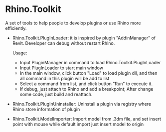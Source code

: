 # Rhino.Toolkit

A set of tools to help people to develop plugins or use Rhino more efficiently.

- Rhino.Toolkit.PlugInLoader: it is inspired by plugin "AddinManager" of Revit. Developer can debug without restart Rhino.

  Usage:

  - Input PluginManager in command to load Rhino.Toolkit.PlugInLoader
  - Input PlugInLoader to start main window
  - In the main window, click button "Load" to load plugin dll, and then all command in this plugin will be add to list
  - Select a command from list, and click button "Run" to execute it.
  - If debug, just attach to Rhino and add a breakpoint; After change some code, just build and reattach.

- Rhino.Toolkit.PlugInUninstaller: Uninstall a plugin via registry where Rhino store information of plugin

- Rhino.Toolkit.ModelImporter: Import model from .3dm file, and set insert point with mouse while default import just insert model to origin